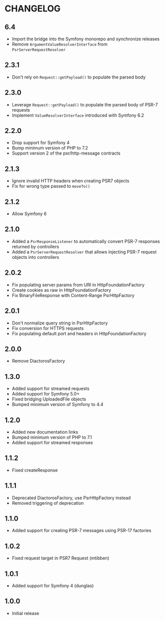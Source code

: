 CHANGELOG
=========

6.4
---

 * Import the bridge into the Symfony monorepo and synchronize releases
 * Remove `ArgumentValueResolverInterface` from `PsrServerRequestResolver`

2.3.1
-----

 * Don't rely on `Request::getPayload()` to populate the parsed body

2.3.0
-----

 * Leverage `Request::getPayload()` to populate the parsed body of PSR-7 requests
 * Implement `ValueResolverInterface` introduced with Symfony 6.2

2.2.0
-----

 * Drop support for Symfony 4
 * Bump minimum version of PHP to 7.2
 * Support version 2 of the psr/http-message contracts

2.1.3
-----

 * Ignore invalid HTTP headers when creating PSR7 objects
 * Fix for wrong type passed to `moveTo()`

2.1.2
-----

 * Allow Symfony 6

2.1.0
-----

 * Added a `PsrResponseListener` to automatically convert PSR-7 responses returned by controllers
 * Added a `PsrServerRequestResolver` that allows injecting PSR-7 request objects into controllers

2.0.2
-----

 * Fix populating server params from URI in HttpFoundationFactory
 * Create cookies as raw in HttpFoundationFactory
 * Fix BinaryFileResponse with Content-Range PsrHttpFactory

2.0.1
-----

 * Don't normalize query string in PsrHttpFactory
 * Fix conversion for HTTPS requests
 * Fix populating default port and headers in HttpFoundationFactory

2.0.0
-----

 * Remove DiactorosFactory

1.3.0
-----

 * Added support for streamed requests
 * Added support for Symfony 5.0+
 * Fixed bridging UploadedFile objects
 * Bumped minimum version of Symfony to 4.4

1.2.0
-----

 * Added new documentation links
 * Bumped minimum version of PHP to 7.1
 * Added support for streamed responses

1.1.2
-----

 * Fixed createResponse

1.1.1
-----

 * Deprecated DiactorosFactory, use PsrHttpFactory instead
 * Removed triggering of deprecation

1.1.0
-----

 * Added support for creating PSR-7 messages using PSR-17 factories

1.0.2
-----

 * Fixed request target in PSR7 Request (mtibben)

1.0.1
-----

 * Added support for Symfony 4 (dunglas)

1.0.0
-----

 * Initial release
